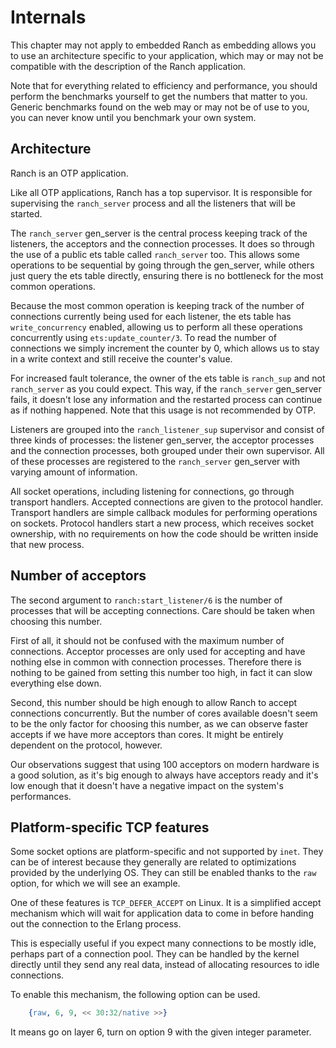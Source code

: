 Internals
=========

This chapter may not apply to embedded Ranch as embedding allows you
to use an architecture specific to your application, which may or may
not be compatible with the description of the Ranch application.

Note that for everything related to efficiency and performance,
you should perform the benchmarks yourself to get the numbers that
matter to you. Generic benchmarks found on the web may or may not
be of use to you, you can never know until you benchmark your own
system.

Architecture
------------

Ranch is an OTP application.

Like all OTP applications, Ranch has a top supervisor. It is responsible
for supervising the `ranch_server` process and all the listeners that
will be started.

The `ranch_server` gen_server is the central process keeping track of the
listeners, the acceptors and the connection processes. It does so through
the use of a public ets table called `ranch_server` too. This allows
some operations to be sequential by going through the gen_server, while
others just query the ets table directly, ensuring there is no bottleneck
for the most common operations.

Because the most common operation is keeping track of the number of
connections currently being used for each listener, the ets table
has `write_concurrency` enabled, allowing us to perform all these
operations concurrently using `ets:update_counter/3`. To read the number
of connections we simply increment the counter by 0, which allows us
to stay in a write context and still receive the counter's value.

For increased fault tolerance, the owner of the ets table is
`ranch_sup` and not `ranch_server` as you could expect. This way,
if the `ranch_server` gen_server fails, it doesn't lose any information
and the restarted process can continue as if nothing happened. Note that
this usage is not recommended by OTP.

Listeners are grouped into the `ranch_listener_sup` supervisor and
consist of three kinds of processes: the listener gen_server, the
acceptor processes and the connection processes, both grouped under
their own supervisor. All of these processes are registered to the
`ranch_server` gen_server with varying amount of information.

All socket operations, including listening for connections, go through
transport handlers. Accepted connections are given to the protocol handler.
Transport handlers are simple callback modules for performing operations on
sockets. Protocol handlers start a new process, which receives socket
ownership, with no requirements on how the code should be written inside
that new process.

Number of acceptors
-------------------

The second argument to `ranch:start_listener/6` is the number of
processes that will be accepting connections. Care should be taken
when choosing this number.

First of all, it should not be confused with the maximum number
of connections. Acceptor processes are only used for accepting and
have nothing else in common with connection processes. Therefore
there is nothing to be gained from setting this number too high,
in fact it can slow everything else down.

Second, this number should be high enough to allow Ranch to accept
connections concurrently. But the number of cores available doesn't
seem to be the only factor for choosing this number, as we can
observe faster accepts if we have more acceptors than cores. It
might be entirely dependent on the protocol, however.

Our observations suggest that using 100 acceptors on modern hardware
is a good solution, as it's big enough to always have acceptors ready
and it's low enough that it doesn't have a negative impact on the
system's performances.

Platform-specific TCP features
------------------------------

Some socket options are platform-specific and not supported by `inet`.
They can be of interest because they generally are related to
optimizations provided by the underlying OS. They can still be enabled
thanks to the `raw` option, for which we will see an example.

One of these features is `TCP_DEFER_ACCEPT` on Linux. It is a simplified
accept mechanism which will wait for application data to come in before
handing out the connection to the Erlang process.

This is especially useful if you expect many connections to be mostly
idle, perhaps part of a connection pool. They can be handled by the
kernel directly until they send any real data, instead of allocating
resources to idle connections.

To enable this mechanism, the following option can be used.

``` erlang
    {raw, 6, 9, << 30:32/native >>}
```

It means go on layer 6, turn on option 9 with the given integer parameter.

